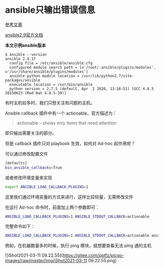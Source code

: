 

# ansible只输出错误信息

[参考文章](https://blog.csdn.net/bruce_6/article/details/102604397)

[ansible2.9官方文档](https://docs.ansible.com/ansible/2.9/index.html)



**本文示例ansible版本**

```shell
$ ansible --version
ansible 2.9.17
  config file = /etc/ansible/ansible.cfg
  configured module search path = [u'/root/.ansible/plugins/modules', u'/usr/share/ansible/plugins/modules']
  ansible python module location = /usr/lib/python2.7/site-packages/ansible
  executable location = /usr/bin/ansible
  python version = 2.7.5 (default, Apr  2 2020, 13:16:51) [GCC 4.8.5 20150623 (Red Hat 4.8.5-39)]
```



有时主机较多时，我们只想关注有问题的主机。

Ansible callback 插件中有一个 actionable，官方描述为：

> actionable - shows only items that need attention

即只输出需要关注的部分。

但是 callback 插件只对 playbook 生效，如何对 Ad-hoc 起作用呢？


可以通过修改配置文件

```sh
[defaults]
bin_ansible_callbacks=True
```


或者修改环境变量来实现

```sh
export ANSIBLE_LOAD_CALLBACK_PLUGINS=1
```



这里我们通过环境变量的方式来进行，这样比较轻量，无需修改文件

在运行 Ad-hoc 命令时，前面加上两个参数即可：

```sh
ANSIBLE_LOAD_CALLBACK_PLUGINS=1 ANSIBLE_STDOUT_CALLBACK=actionable
```



完整命令如下：

```sh
ANSIBLE_LOAD_CALLBACK_PLUGINS=1 ANSIBLE_STDOUT_CALLBACK=actionable ansible all -m ping
```



例如，在机器数量多的时候，执行 ping 模块，就想要查看无法 ping 通的主机

![iShot2021-03-11 09.22.55](https://gitee.com/pptfz/picgo-images/raw/master/img/iShot2021-03-11 09.22.55.png)